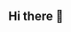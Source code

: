 ## Hi there 👋

<!--
**POKENA7/POKENA7** is a ✨ _special_ ✨ repository because its `README.md` (this file) appears on your GitHub profile.

Here are some ideas to get you started:

- 🔭 I’m currently working on ...
- 🌱 I’m currently learning ...
- 👯 I’m looking to collaborate on ...
- 🤔 I’m looking for help with ...
- 💬 Ask me about ...
- 📫 How to reach me: ...
- 😄 Pronouns: ...
- ⚡ Fun fact: ...
-->

<!-- WALLET-LINKING-BEGIN
{
  "lastUpdated": "2025-06-29T01:06:42.166Z",
  "wallets": [
    {
      "chain": "ethereum",
      "address": "0xE3Ba9817158bd0a935f85cC6ae6dFDaF708886de"
    },
    {
      "chain": "solana",
      "address": "GgdnCxMmCWY5MWFv7R25uG7yFhSdd4YRmGhqeTU8UcAS"
    }
  ]
}
WALLET-LINKING-END -->
